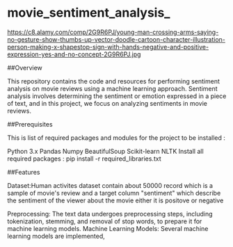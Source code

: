 # movie_sentiment_analysis_

https://c8.alamy.com/comp/2G9R6PJ/young-man-crossing-arms-saying-no-gesture-show-thumbs-up-vector-doodle-cartoon-character-illustration-person-making-x-shapestop-sign-with-hands-negative-and-positive-expression-yes-and-no-concept-2G9R6PJ.jpg

##Overview

This repository contains the code and resources for performing sentiment analysis on movie reviews using a machine learning approach. Sentiment analysis involves determining the sentiment or emotion expressed in a piece of text, and in this project, we focus on analyzing sentiments in movie reviews.

##Prerequisites

This is list of required packages and modules for the project to be installed :

Python 3.x
Pandas
Numpy
BeautifulSoup
Scikit-learn
NLTK
Install all required packages :
 pip install -r required_libraries.txt

##Features

Dataset:Human activites dataset contain about 50000 record which is a sample of movie's review
and a target column "sentiment" which describe the sentiment of the viewer about the movie either it is positove or negative

Preprocessing: The text data undergoes preprocessing steps, including tokenization, stemming, and removal of stop words, to prepare it for machine learning models.
Machine Learning Models: Several machine learning models are implemented, 
